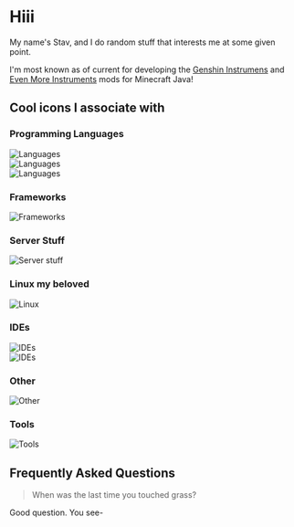 # Hiii

My name's Stav, and I do random stuff that interests me at some given point.

I'm most known as of current for developing the [Genshin Instrumens](https://www.curseforge.com/minecraft/mc-mods/genshin-instruments) and [Even More Instruments](https://www.curseforge.com/minecraft/mc-mods/even-more-instruments) mods for Minecraft Java!

## Cool icons I associate with

### Programming Languages
![Languages](https://go-skill-icons.vercel.app/api/icons?i=kotlin,java,py,coffeescript,dart,visualbasic,asm)
<br/>
![Languages](https://go-skill-icons.vercel.app/api/icons?i=cs,cpp,c)
<br/>
![Languages](https://go-skill-icons.vercel.app/api/icons?i=html,css,js)

### Frameworks
![Frameworks](https://go-skill-icons.vercel.app/api/icons?i=jetpackcompose,flutter,unity,nodejs,dotnet,processing,avaloniaui,arduino,bots)

### Server Stuff
![Server stuff](https://go-skill-icons.vercel.app/api/icons?i=virtualbox,mysql,sqlite,docker)

### Linux my beloved
![Linux](https://go-skill-icons.vercel.app/api/icons?i=linux,bash,wsl)

### IDEs
![IDEs](https://go-skill-icons.vercel.app/api/icons?i=visualstudio,vscode,eclipse)
<br/>
![IDEs](https://go-skill-icons.vercel.app/api/icons?i=idea,rider,androidstudio)

### Other
![Other](https://go-skill-icons.vercel.app/api/icons?i=gradle,git,regex)

### Tools
![Tools](https://go-skill-icons.vercel.app/api/icons?i=gimp,davinci)

## Frequently Asked Questions

> When was the last time you touched grass?

Good question. You see-

<!--
**StavWasPlayZ/stavwasplayz** is a ✨ _special_ ✨ repository because its `README.md` (this file) appears on your GitHub profile.

Here are some ideas to get you started:

- 🔭 I’m currently working on ...
- 🌱 I’m currently learning ...
- 👯 I’m looking to collaborate on ...
- 🤔 I’m looking for help with ...
- 💬 Ask me about ...
- 📫 How to reach me: ...
- 😄 Pronouns: ...
- ⚡ Fun fact: ...
-->
